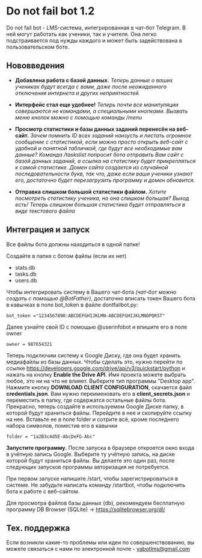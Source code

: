 Do not fail bot 1.2
========

Do not fail bot - LMS-система, интегрированная в чат-бот Telegram.
В ней могут работать как ученики, так и учителя. 
Она легко подстраивается под нужды каждого и может быть
задействована в пользовательском боте.

Нововведения
--------

- **Добавлена работа с базой данных.** _Теперь данные о ваших учениках будут
всегда с вами, даже после неожиданного отключения интернета и других
неприятностей._

- **Интерфейс стал еще удобнее!** _Теперь почти все манипуляции совершаются
не командами, а специальными кнопками. Вызвать меню кнопок можно с помощью
команды /menu_

- **Просмотр статистики и базы данных заданий перенесён на веб-сайт.** 
_Зачем помнить ID всех заданий наизусть и листать огромное сообщение с 
статистикой, если можно просто открыть веб-сайт с удобной и понятной
табличкой, где будут все необходимые вам данные? Команда /taskslist
попросит бота отправить Вам сайт с базой данных заданий, а ссылка
на статистику будет прикрепляться к самой статистике. Домен сайта создается из
случайной последовательности букв, так что, даже если ваши ученики
узнают его, достаточно будет перезагрузить программу и домен обновится._

- **Отправка слишком большой статистики файлом.** _Хотите посмотреть статистику ученика, но
она слишком большая? Выход есть! Теперь слишком большая статистика будет отправляться в виде
текстового файла_


Интеграция и запуск
------------

Все файлы бота должны находиться в одной папке!

Создайте в папке с ботом файлы (если их нет)

- stats.db
- tasks.db
- users.db

Чтобы интегрировать систему в Вашего чат-бота _(чат-бот можно создать с помощью
@BotFather)_,
достаточно вписать токен Вашего бота в кавычках в поле bot_token в файле 
dontfailbot.py:

    bot_token ="1234567890:ABCDEFGHIJKLMN-ABCDEFGHIJKLMNOPQRST"

Далее узнайте свой ID с помощью @userinfobot и впишите его в поле owner

`owner = 987654321`

Теперь подключим систему к Google Диску, где она будет хранить 
медиафайлы из базы данных. Чтобы сделать это, нужно перейти по ссылке
https://developers.google.com/drive/api/v3/quickstart/python и нажать
на кнопку **Enable the Drive API**. Имя проекта можете выбрать любое,
это ни на что не влияет. Выберите тип программы "Desktop app". 
Нажмите кнопку **DOWNLOAD CLIENT CONFIGURATION**, скачается файл
**credentials.json**. Вам нужно переименовать его в **client_secrets.json** и переместить в
папку, где содержатся остальные файлы бота. Прекрасно, теперь создайте в
используемом Google Диске папку, в которой будут храниться файлы.
Перейдите в нее и скопируйте ссылку на нее. Вставьте ее в поле folder и сотрите всё,
кроме последнего набора символов, поместив его в кавычки

`folder = "1a2B3c4d5E-AbcDeFG-Abc"`


**Запустите программу.** После запуска в браузере откроется окно входа
в учётную запись Google. Выберите ту учётную запись, на диске которой
будут храниться файлы. Вы делаете это один раз, после следующих
запусков программы авторизация не потребуется.

При первом запуске напишите /start, чтобы зарегистрироваться в системе.
Не забудьте написать команду /startbot,
чтобы подключить бота к работе с веб-сайтом.

Для просмотра файлов базы данных (db), рекомендуем бесплатную программу
DB Browser (SQLite) -> https://sqlitebrowser.org/dl/


Тех. поддержка
-------

Если возникли какие-то проблемы или идеи по совершенствованию,
вы можете связаться с нами по электронной почте - vabotlms@gmail.com

